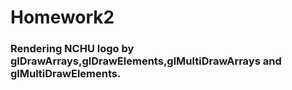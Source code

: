 # Homework2 
### Rendering NCHU logo by glDrawArrays,glDrawElements,glMultiDrawArrays and glMultiDrawElements.
